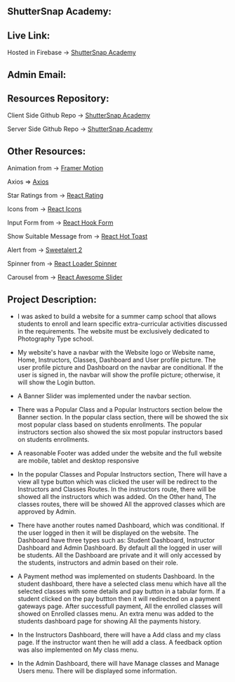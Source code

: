 ## ShutterSnap Academy:

## Live Link:

Hosted in Firebase -> [ShutterSnap Academy]()

## Admin Email:



## Resources Repository:

Client Side Github Repo -> [ShutterSnap Academy](https://github.com/programming-hero-web-course1/b712-summer-camp-client-side-rohanhaque1)

Server Side Github Repo -> [ShutterSnap Academy](https://github.com/programming-hero-web-course1/b7a12-summer-camp-server_side-rohanhaque1)


## Other Resources:

Animation from -> [Framer Motion](https://www.npmjs.com/package/framer-motion)

Axios => [Axios](https://axios-http.com/docs/intro)

Star Ratings from -> [React Rating](https://react-rating.onrender.com/)

Icons from -> [React Icons](https://react-icons.github.io/react-icons/)

Input Form from -> [React Hook Form](https://react-hook-form.com/)

Show Suitable Message from -> [React Hot Toast](https://react-hot-toast.com/)

Alert from -> [Sweetalert 2](https://sweetalert2.github.io/)

Spinner from -> [React Loader Spinner](https://www.npmjs.com/package/react-loader-spinner)

Carousel from -> [React Awesome Slider](https://www.npmjs.com/package/react-awesome-slider)


## Project Description:

- I was asked to build a website for a summer camp school that allows students to enroll and learn specific extra-curricular activities discussed in the requirements. The website must be exclusively dedicated to Photography Type school. 

- My website's have a navbar with the Website logo or Website name, Home, Instructors, Classes, Dashboard and User profile picture. The user profile picture and Dashboard on the navbar are conditional. If the user is signed in, the navbar will show the profile picture; otherwise, it will show the Login button.

- A Banner Slider was implemented under the navbar section.

- There was a Popular Class and a Popular Instructors section below the Banner section. In the popular class section, there will be showed the six most popular class based on students enrollments. The popular instructors section also showed the six most popular instructors based on students enrollments.

- A reasonable Footer was added under the website and the full website are mobile, tablet and desktop responsive

- In the popular Classes and Popular Instructors section, There will have a view all type button which was clicked the user will be redirect to the Instructors and Classes Routes. In the instructors route, there will be showed all the instructors which was added. On the Other hand, The classes routes, there will be showed All the approved classes which are approved by Admin.

- There have another routes named Dashboard, which was conditional. If the user logged in then it will be displayed on the website. The Dashboard have three types such as: Student Dashboard, Instructor Dashboard and Admin Dashboard. By default all the logged in user will be students. All the Dashboard are private and it will only accessed by the students, instructors and admin based on their role.

- A Payment method was implemented on students Dashboard. In the student dashboard, there have a selected class menu which have all the selected classes with some details and pay button in a tabular form. If a student clicked on the pay buttton then it will redirected on a payment gateways page. After successfull payment, All the enrolled classes will showed on Enrolled classes menu. An extra menu was added to the students dashboard page for showing All the payments history.

- In the Instructors Dashboard, there will have a Add class and my class page. If the instructor want then he will add a class. A feedback option was also implemented on My class menu. 

- In the Admin Dashboard, there will have Manage classes and Manage Users menu. There will be displayed some information. 

